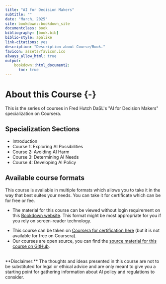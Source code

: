 ```yaml
---
title: "AI for Decision Makers"
subtitle: ""
date: "March, 2025"
site: bookdown::bookdown_site
documentclass: book
bibliography: [book.bib]
biblio-style: apalike
link-citations: yes
description: "Description about Course/Book."
favicon: assets/favicon.ico
always_allow_html: true
output:
    bookdown::html_document2:
      toc: true
---
```




# About this Course {-}

This is the series of courses in Fred Hutch DaSL's "AI for Decision Makers" specialization on Coursera.

## Specialization Sections 

* Introduction
* Course 1: Exploring AI Possibilities
* Course 2: Avoiding AI Harm
* Course 3: Determining AI Needs
* Course 4: Developing AI Policy

## Available course formats

This course is available in multiple formats which allows you to take it in the way that best suites your needs. You can take it for certificate which can be for free or fee.

- The material for this course can be viewed without login requirement on this [Bookdown website](https://hutchdatascience.org/AI_for_Decision_Makers/). This format might be most appropriate for you if you rely on screen-reader technology.
<!-- - This course can be taken for [free certification through Leanpub](LINK HERE). -->
- This course can be taken on [Coursera for certification here](https://www.coursera.org/learn/exploring-ai-possibilities/) (but it is not available for free on Coursera).
- Our courses are open source, you can find the [source material for this course on GitHub](https://github.com/fhdsl/AI_for_Decision_Makers).

<br>
<div class = disclaimer>
**Disclaimer:** The thoughts and ideas presented in this course are not to be substituted for legal or ethical advice and are only meant to give you a starting point for gathering information about AI policy and regulations to consider.
</div>
